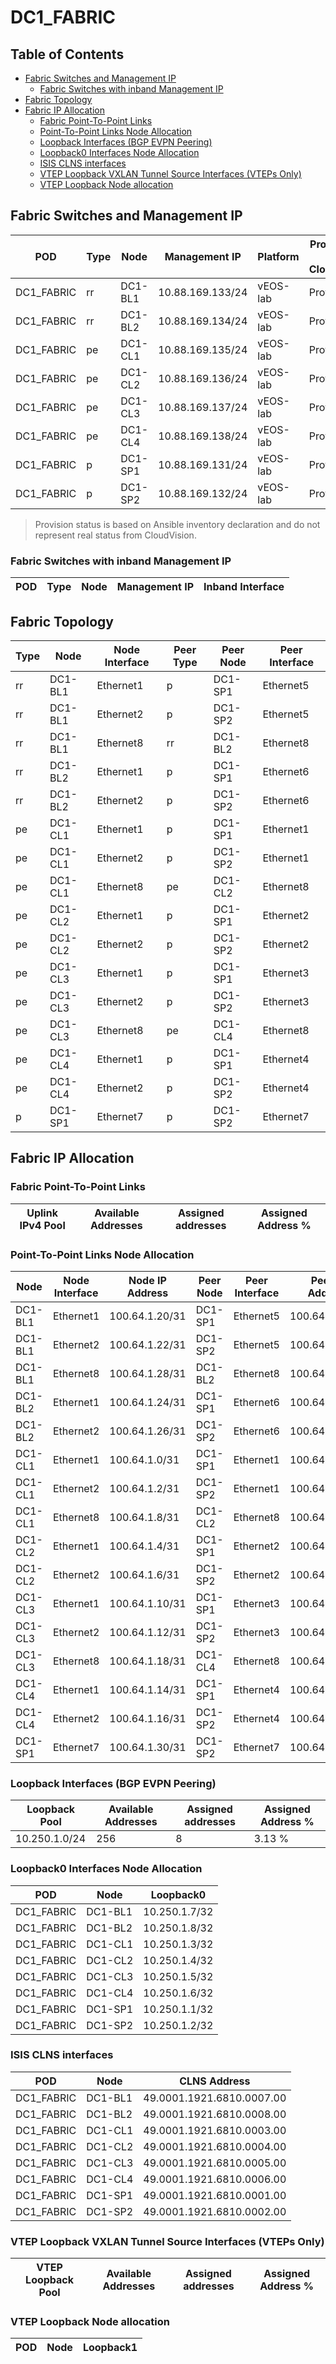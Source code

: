 # DC1_FABRIC

## Table of Contents

- [Fabric Switches and Management IP](#fabric-switches-and-management-ip)
  - [Fabric Switches with inband Management IP](#fabric-switches-with-inband-management-ip)
- [Fabric Topology](#fabric-topology)
- [Fabric IP Allocation](#fabric-ip-allocation)
  - [Fabric Point-To-Point Links](#fabric-point-to-point-links)
  - [Point-To-Point Links Node Allocation](#point-to-point-links-node-allocation)
  - [Loopback Interfaces (BGP EVPN Peering)](#loopback-interfaces-bgp-evpn-peering)
  - [Loopback0 Interfaces Node Allocation](#loopback0-interfaces-node-allocation)
  - [ISIS CLNS interfaces](#isis-clns-interfaces)
  - [VTEP Loopback VXLAN Tunnel Source Interfaces (VTEPs Only)](#vtep-loopback-vxlan-tunnel-source-interfaces-vteps-only)
  - [VTEP Loopback Node allocation](#vtep-loopback-node-allocation)

## Fabric Switches and Management IP

| POD | Type | Node | Management IP | Platform | Provisioned in CloudVision | Serial Number |
| --- | ---- | ---- | ------------- | -------- | -------------------------- | ------------- |
| DC1_FABRIC | rr | DC1-BL1 | 10.88.169.133/24 | vEOS-lab | Provisioned | - |
| DC1_FABRIC | rr | DC1-BL2 | 10.88.169.134/24 | vEOS-lab | Provisioned | - |
| DC1_FABRIC | pe | DC1-CL1 | 10.88.169.135/24 | vEOS-lab | Provisioned | - |
| DC1_FABRIC | pe | DC1-CL2 | 10.88.169.136/24 | vEOS-lab | Provisioned | - |
| DC1_FABRIC | pe | DC1-CL3 | 10.88.169.137/24 | vEOS-lab | Provisioned | - |
| DC1_FABRIC | pe | DC1-CL4 | 10.88.169.138/24 | vEOS-lab | Provisioned | - |
| DC1_FABRIC | p | DC1-SP1 | 10.88.169.131/24 | vEOS-lab | Provisioned | - |
| DC1_FABRIC | p | DC1-SP2 | 10.88.169.132/24 | vEOS-lab | Provisioned | - |

> Provision status is based on Ansible inventory declaration and do not represent real status from CloudVision.

### Fabric Switches with inband Management IP

| POD | Type | Node | Management IP | Inband Interface |
| --- | ---- | ---- | ------------- | ---------------- |

## Fabric Topology

| Type | Node | Node Interface | Peer Type | Peer Node | Peer Interface |
| ---- | ---- | -------------- | --------- | ----------| -------------- |
| rr | DC1-BL1 | Ethernet1 | p | DC1-SP1 | Ethernet5 |
| rr | DC1-BL1 | Ethernet2 | p | DC1-SP2 | Ethernet5 |
| rr | DC1-BL1 | Ethernet8 | rr | DC1-BL2 | Ethernet8 |
| rr | DC1-BL2 | Ethernet1 | p | DC1-SP1 | Ethernet6 |
| rr | DC1-BL2 | Ethernet2 | p | DC1-SP2 | Ethernet6 |
| pe | DC1-CL1 | Ethernet1 | p | DC1-SP1 | Ethernet1 |
| pe | DC1-CL1 | Ethernet2 | p | DC1-SP2 | Ethernet1 |
| pe | DC1-CL1 | Ethernet8 | pe | DC1-CL2 | Ethernet8 |
| pe | DC1-CL2 | Ethernet1 | p | DC1-SP1 | Ethernet2 |
| pe | DC1-CL2 | Ethernet2 | p | DC1-SP2 | Ethernet2 |
| pe | DC1-CL3 | Ethernet1 | p | DC1-SP1 | Ethernet3 |
| pe | DC1-CL3 | Ethernet2 | p | DC1-SP2 | Ethernet3 |
| pe | DC1-CL3 | Ethernet8 | pe | DC1-CL4 | Ethernet8 |
| pe | DC1-CL4 | Ethernet1 | p | DC1-SP1 | Ethernet4 |
| pe | DC1-CL4 | Ethernet2 | p | DC1-SP2 | Ethernet4 |
| p | DC1-SP1 | Ethernet7 | p | DC1-SP2 | Ethernet7 |

## Fabric IP Allocation

### Fabric Point-To-Point Links

| Uplink IPv4 Pool | Available Addresses | Assigned addresses | Assigned Address % |
| ---------------- | ------------------- | ------------------ | ------------------ |

### Point-To-Point Links Node Allocation

| Node | Node Interface | Node IP Address | Peer Node | Peer Interface | Peer IP Address |
| ---- | -------------- | --------------- | --------- | -------------- | --------------- |
| DC1-BL1 | Ethernet1 | 100.64.1.20/31 | DC1-SP1 | Ethernet5 | 100.64.1.21/31 |
| DC1-BL1 | Ethernet2 | 100.64.1.22/31 | DC1-SP2 | Ethernet5 | 100.64.1.23/31 |
| DC1-BL1 | Ethernet8 | 100.64.1.28/31 | DC1-BL2 | Ethernet8 | 100.64.1.29/31 |
| DC1-BL2 | Ethernet1 | 100.64.1.24/31 | DC1-SP1 | Ethernet6 | 100.64.1.25/31 |
| DC1-BL2 | Ethernet2 | 100.64.1.26/31 | DC1-SP2 | Ethernet6 | 100.64.1.27/31 |
| DC1-CL1 | Ethernet1 | 100.64.1.0/31 | DC1-SP1 | Ethernet1 | 100.64.1.1/31 |
| DC1-CL1 | Ethernet2 | 100.64.1.2/31 | DC1-SP2 | Ethernet1 | 100.64.1.3/31 |
| DC1-CL1 | Ethernet8 | 100.64.1.8/31 | DC1-CL2 | Ethernet8 | 100.64.1.9/31 |
| DC1-CL2 | Ethernet1 | 100.64.1.4/31 | DC1-SP1 | Ethernet2 | 100.64.1.5/31 |
| DC1-CL2 | Ethernet2 | 100.64.1.6/31 | DC1-SP2 | Ethernet2 | 100.64.1.7/31 |
| DC1-CL3 | Ethernet1 | 100.64.1.10/31 | DC1-SP1 | Ethernet3 | 100.64.1.11/31 |
| DC1-CL3 | Ethernet2 | 100.64.1.12/31 | DC1-SP2 | Ethernet3 | 100.64.1.13/31 |
| DC1-CL3 | Ethernet8 | 100.64.1.18/31 | DC1-CL4 | Ethernet8 | 100.64.1.19/31 |
| DC1-CL4 | Ethernet1 | 100.64.1.14/31 | DC1-SP1 | Ethernet4 | 100.64.1.15/31 |
| DC1-CL4 | Ethernet2 | 100.64.1.16/31 | DC1-SP2 | Ethernet4 | 100.64.1.17/31 |
| DC1-SP1 | Ethernet7 | 100.64.1.30/31 | DC1-SP2 | Ethernet7 | 100.64.1.31/31 |

### Loopback Interfaces (BGP EVPN Peering)

| Loopback Pool | Available Addresses | Assigned addresses | Assigned Address % |
| ------------- | ------------------- | ------------------ | ------------------ |
| 10.250.1.0/24 | 256 | 8 | 3.13 % |

### Loopback0 Interfaces Node Allocation

| POD | Node | Loopback0 |
| --- | ---- | --------- |
| DC1_FABRIC | DC1-BL1 | 10.250.1.7/32 |
| DC1_FABRIC | DC1-BL2 | 10.250.1.8/32 |
| DC1_FABRIC | DC1-CL1 | 10.250.1.3/32 |
| DC1_FABRIC | DC1-CL2 | 10.250.1.4/32 |
| DC1_FABRIC | DC1-CL3 | 10.250.1.5/32 |
| DC1_FABRIC | DC1-CL4 | 10.250.1.6/32 |
| DC1_FABRIC | DC1-SP1 | 10.250.1.1/32 |
| DC1_FABRIC | DC1-SP2 | 10.250.1.2/32 |

### ISIS CLNS interfaces

| POD | Node | CLNS Address |
| --- | ---- | ------------ |
| DC1_FABRIC | DC1-BL1 | 49.0001.1921.6810.0007.00 |
| DC1_FABRIC | DC1-BL2 | 49.0001.1921.6810.0008.00 |
| DC1_FABRIC | DC1-CL1 | 49.0001.1921.6810.0003.00 |
| DC1_FABRIC | DC1-CL2 | 49.0001.1921.6810.0004.00 |
| DC1_FABRIC | DC1-CL3 | 49.0001.1921.6810.0005.00 |
| DC1_FABRIC | DC1-CL4 | 49.0001.1921.6810.0006.00 |
| DC1_FABRIC | DC1-SP1 | 49.0001.1921.6810.0001.00 |
| DC1_FABRIC | DC1-SP2 | 49.0001.1921.6810.0002.00 |

### VTEP Loopback VXLAN Tunnel Source Interfaces (VTEPs Only)

| VTEP Loopback Pool | Available Addresses | Assigned addresses | Assigned Address % |
| --------------------- | ------------------- | ------------------ | ------------------ |

### VTEP Loopback Node allocation

| POD | Node | Loopback1 |
| --- | ---- | --------- |
